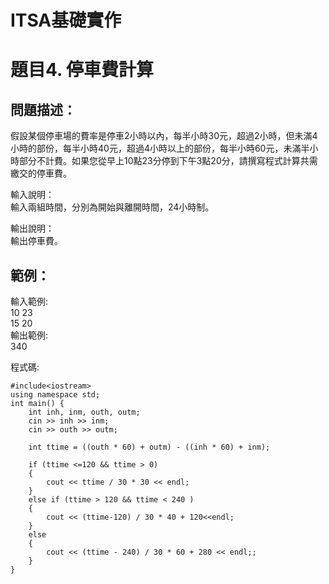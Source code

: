 # ITSA基礎實作
# 題目4. 停車費計算

## 問題描述：  
假設某個停車場的費率是停車2小時以內，每半小時30元，超過2小時，但未滿4小時的部份，每半小時40元，超過4小時以上的部份，每半小時60元，未滿半小時部分不計費。如果您從早上10點23分停到下午3點20分，請撰寫程式計算共需繳交的停車費。

輸入說明：  
輸入兩組時間，分別為開始與離開時間，24小時制。

輸出說明：  
輸出停車費。

## 範例：

輸入範例:  
10 23  
15 20  
輸出範例:  
340

程式碼:
```
#include<iostream>
using namespace std;
int main() {
	int inh, inm, outh, outm;
	cin >> inh >> inm;
	cin >> outh >> outm;

	int ttime = ((outh * 60) + outm) - ((inh * 60) + inm);

	if (ttime <=120 && ttime > 0)
	{
		cout << ttime / 30 * 30 << endl;
	}
	else if (ttime > 120 && ttime < 240 )
	{
		cout << (ttime-120) / 30 * 40 + 120<<endl;
	}
	else
	{
		cout << (ttime - 240) / 30 * 60 + 280 << endl;;
	}
}

